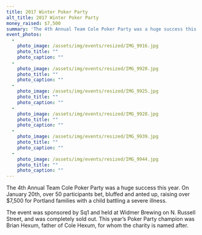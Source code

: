 ```yaml
---
title: 2017 Winter Poker Party
alt_title: 2017 Winter Poker Party
money_raised: $7,500
summary: 'The 4th Annual Team Cole Poker Party was a huge success this year. On January 20th, over 50 participants bet, bluffed and anted up, raising over $7,500 for Portland families with a child battling a severe illness. The event was sponsored by Sq1 and held at Widmer Brewing on N. Russell Street, and was completely sold out.  '
event_photos:
  - 
    photo_image: /assets/img/events/resized/IMG_9916.jpg
    photo_title: ""
    photo_caption: ""
  - 
    photo_image: /assets/img/events/resized/IMG_9920.jpg
    photo_title: ""
    photo_caption: ""
  - 
    photo_image: /assets/img/events/resized/IMG_9925.jpg
    photo_title: ""
    photo_caption: ""
  - 
    photo_image: /assets/img/events/resized/IMG_9928.jpg
    photo_title: ""
    photo_caption: ""
  - 
    photo_image: /assets/img/events/resized/IMG_9939.jpg
    photo_title: ""
    photo_caption: ""
  - 
    photo_image: /assets/img/events/resized/IMG_9944.jpg
    photo_title: ""
    photo_caption: ""
---
```

<p class="p1"><span class="s1">The 4th Annual Team Cole Poker Party was a huge success this year. On January 20th, over 50 participants bet, bluffed and anted up, raising over $7,500 for Portland families with a child battling a severe illness. </span></p>
<p class="p2">The event was sponsored by Sq1 and held at Widmer Brewing on N. Russell Street, and was completely sold out. This year’s Poker Party champion was Brian Hexum, father of Cole Hexum, for whom the charity is named after.<br><span class="s1"></span></p>